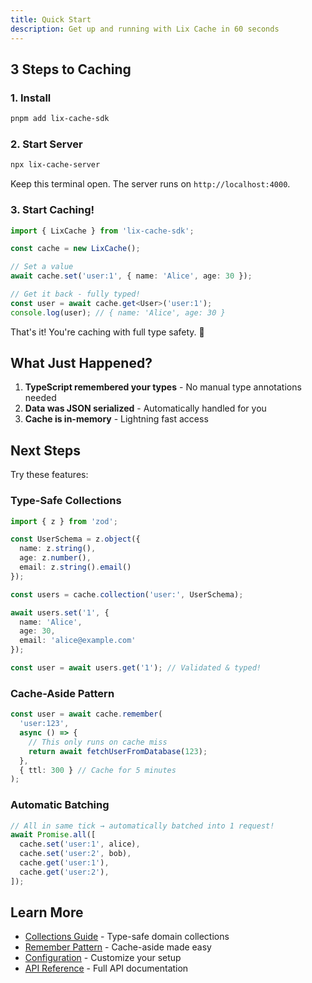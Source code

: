 ```yaml
---
title: Quick Start
description: Get up and running with Lix Cache in 60 seconds
---
```


## 3 Steps to Caching

### 1. Install

```bash
pnpm add lix-cache-sdk
```

### 2. Start Server

```bash
npx lix-cache-server
```

Keep this terminal open. The server runs on `http://localhost:4000`.

### 3. Start Caching!

```typescript
import { LixCache } from 'lix-cache-sdk';

const cache = new LixCache();

// Set a value
await cache.set('user:1', { name: 'Alice', age: 30 });

// Get it back - fully typed!
const user = await cache.get<User>('user:1');
console.log(user); // { name: 'Alice', age: 30 }
```

That's it! You're caching with full type safety. 🎉

## What Just Happened?

1. **TypeScript remembered your types** - No manual type annotations needed
2. **Data was JSON serialized** - Automatically handled for you
3. **Cache is in-memory** - Lightning fast access

## Next Steps

Try these features:

### Type-Safe Collections

```typescript
import { z } from 'zod';

const UserSchema = z.object({
  name: z.string(),
  age: z.number(),
  email: z.string().email()
});

const users = cache.collection('user:', UserSchema);

await users.set('1', {
  name: 'Alice',
  age: 30,
  email: 'alice@example.com'
});

const user = await users.get('1'); // Validated & typed!
```

### Cache-Aside Pattern

```typescript
const user = await cache.remember(
  'user:123',
  async () => {
    // This only runs on cache miss
    return await fetchUserFromDatabase(123);
  },
  { ttl: 300 } // Cache for 5 minutes
);
```

### Automatic Batching

```typescript
// All in same tick → automatically batched into 1 request!
await Promise.all([
  cache.set('user:1', alice),
  cache.set('user:2', bob),
  cache.get('user:1'),
  cache.get('user:2'),
]);
```

## Learn More

- [Collections Guide](/guides/collections/) - Type-safe domain collections
- [Remember Pattern](/guides/remember/) - Cache-aside made easy
- [Configuration](/getting-started/configuration/) - Customize your setup
- [API Reference](/api/) - Full API documentation
